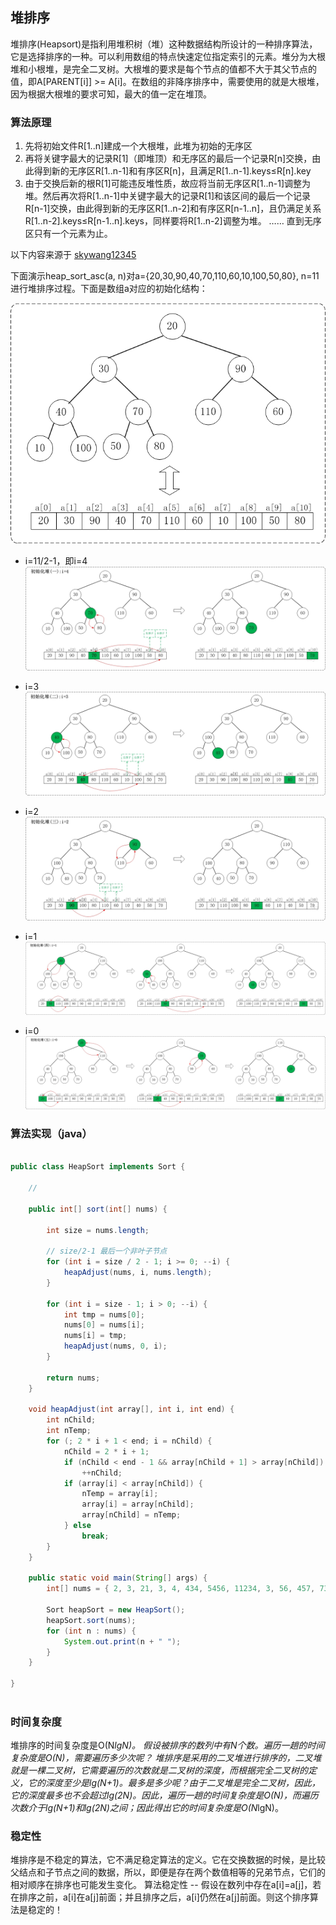 ## 堆排序

堆排序(Heapsort)是指利用堆积树（堆）这种数据结构所设计的一种排序算法，它是选择排序的一种。可以利用数组的特点快速定位指定索引的元素。堆分为大根堆和小根堆，是完全二叉树。大根堆的要求是每个节点的值都不大于其父节点的值，即A[PARENT[i]] >= A[i]。在数组的非降序排序中，需要使用的就是大根堆，因为根据大根堆的要求可知，最大的值一定在堆顶。

### 算法原理

1. 先将初始文件R[1..n]建成一个大根堆，此堆为初始的无序区
2. 再将关键字最大的记录R[1]（即堆顶）和无序区的最后一个记录R[n]交换，由此得到新的无序区R[1..n-1]和有序区R[n]，且满足R[1..n-1].keys≤R[n].key
3. 由于交换后新的根R[1]可能违反堆性质，故应将当前无序区R[1..n-1]调整为堆。然后再次将R[1..n-1]中关键字最大的记录R[1]和该区间的最后一个记录R[n-1]交换，由此得到新的无序区R[1..n-2]和有序区R[n-1..n]，且仍满足关系R[1..n-2].keys≤R[n-1..n].keys，同样要将R[1..n-2]调整为堆。
……
直到无序区只有一个元素为止。

以下内容来源于 [skywang12345](http://www.cnblogs.com/skywang12345/p/3602162.html)

下面演示heap_sort_asc(a, n)对a={20,30,90,40,70,110,60,10,100,50,80}, n=11进行堆排序过程。下面是数组a对应的初始化结构：

![](img/heapinit.jpg)

* i=11/2-1，即i=4
![](img/i4.jpg)

* i=3
![](img/i3.jpg)

* i=2
![](img/i2.jpg)

* i=1
![](img/i1.jpg)

* i=0
![](img/i0.jpg)

### 算法实现（java）

```java

public class HeapSort implements Sort {

    //

    public int[] sort(int[] nums) {

        int size = nums.length;
		
		// size/2-1 最后一个非叶子节点
        for (int i = size / 2 - 1; i >= 0; --i) {
            heapAdjust(nums, i, nums.length);
        }

        for (int i = size - 1; i > 0; --i) {
            int tmp = nums[0];
            nums[0] = nums[i];
            nums[i] = tmp;
            heapAdjust(nums, 0, i);
        }

        return nums;
    }

    void heapAdjust(int array[], int i, int end) {
        int nChild;
        int nTemp;
        for (; 2 * i + 1 < end; i = nChild) {
            nChild = 2 * i + 1;
            if (nChild < end - 1 && array[nChild + 1] > array[nChild])
                ++nChild;
            if (array[i] < array[nChild]) {
                nTemp = array[i];
                array[i] = array[nChild];
                array[nChild] = nTemp;
            } else
                break;
        }
    }

    public static void main(String[] args) {
        int[] nums = { 2, 3, 21, 3, 4, 434, 5456, 11234, 3, 56, 457, 73, 3 };

        Sort heapSort = new HeapSort();
        heapSort.sort(nums);
        for (int n : nums) {
            System.out.print(n + " ");
        }
    }

}



```

### 时间复杂度
堆排序的时间复杂度是O(N*lgN)。
假设被排序的数列中有N个数。遍历一趟的时间复杂度是O(N)，需要遍历多少次呢？
堆排序是采用的二叉堆进行排序的，二叉堆就是一棵二叉树，它需要遍历的次数就是二叉树的深度，而根据完全二叉树的定义，它的深度至少是lg(N+1)。最多是多少呢？由于二叉堆是完全二叉树，因此，它的深度最多也不会超过lg(2N)。因此，遍历一趟的时间复杂度是O(N)，而遍历次数介于lg(N+1)和lg(2N)之间；因此得出它的时间复杂度是O(N*lgN)。

### 稳定性
堆排序是不稳定的算法，它不满足稳定算法的定义。它在交换数据的时候，是比较父结点和子节点之间的数据，所以，即便是存在两个数值相等的兄弟节点，它们的相对顺序在排序也可能发生变化。
算法稳定性 -- 假设在数列中存在a[i]=a[j]，若在排序之前，a[i]在a[j]前面；并且排序之后，a[i]仍然在a[j]前面。则这个排序算法是稳定的！